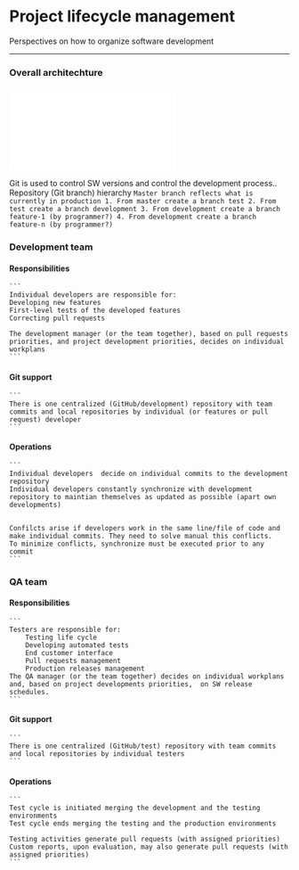 # Project lifecycle management

Perspectives on how to organize software development 

----------

### Overall architechture

![Scheme](./sw_lifecycle_manag.md)
 

Git is used to control SW versions and control the development process.. Repository (Git branch) hierarchy
    ```
	Master branch reflects what is currently in production
	1. From master create a branch test
	2. From test create a branch development
	3. From development create a branch feature-1 (by programmer?)
	4. From development create a branch feature-n (by programmer?)
    ```

### Development team
#### Responsibilities
    ```
	Individual developers are responsible for:
	Developing new features
	First-level tests of the developed features
	Correcting pull requests

	The development manager (or the team together), based on pull requests priorities, and project development priorities, decides on individual workplans
    ```

#### Git support
    ```
	There is one centralized (GitHub/development) repository with team commits and local repositories by individual (or features or pull request) developer
    ```

#### Operations
    ```
	Individual developers  decide on individual commits to the development repository 
	Individual developers constantly synchronize with development repository to maintian themselves as updated as possible (apart own developments)


	Confilcts arise if developers work in the same line/file of code and make individual commits. They need to solve manual this conflicts.
	To minimize conflicts, synchronize must be executed prior to any commit
    ```

### QA team

#### Responsibilities
    ```
	Testers are responsible for: 
		Testing life cycle
		Developing automated tests
		End customer interface
		Pull requests management
		Production releases management
	The QA manager (or the team together) decides on individual workplans and, based on project developments priorities,  on SW release schedules.
    ```

#### Git support
    ```
	There is one centralized (GitHub/test) repository with team commits and local repositories by individual testers
    ```

#### Operations
    ```
	Test cycle is initiated merging the development and the testing environments
	Test cycle ends merging the testing and the production environments

	Testing activities generate pull requests (with assigned priorities)
	Custom reports, upon evaluation, may also generate pull requests (with assigned priorities)
    ```

